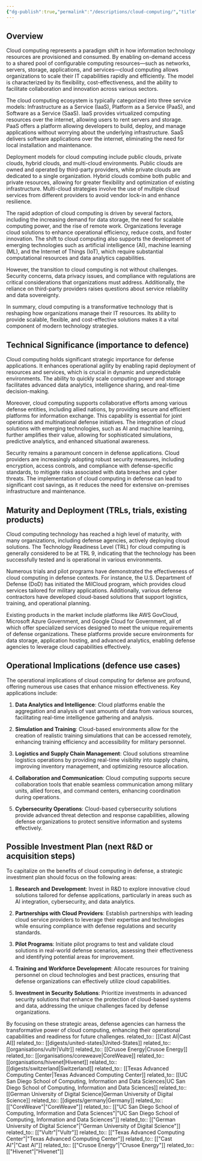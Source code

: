 ```yaml
---
{"dg-publish":true,"permalink":"/descriptions/cloud-computing/","title":"cloud computing"}
---
```


## Overview
Cloud computing represents a paradigm shift in how information technology resources are provisioned and consumed. By enabling on-demand access to a shared pool of configurable computing resources—such as networks, servers, storage, applications, and services—cloud computing allows organizations to scale their IT capabilities rapidly and efficiently. The model is characterized by its flexibility, cost-effectiveness, and the ability to facilitate collaboration and innovation across various sectors.

The cloud computing ecosystem is typically categorized into three service models: Infrastructure as a Service (IaaS), Platform as a Service (PaaS), and Software as a Service (SaaS). IaaS provides virtualized computing resources over the internet, allowing users to rent servers and storage. PaaS offers a platform allowing developers to build, deploy, and manage applications without worrying about the underlying infrastructure. SaaS delivers software applications over the internet, eliminating the need for local installation and maintenance.

Deployment models for cloud computing include public clouds, private clouds, hybrid clouds, and multi-cloud environments. Public clouds are owned and operated by third-party providers, while private clouds are dedicated to a single organization. Hybrid clouds combine both public and private resources, allowing for greater flexibility and optimization of existing infrastructure. Multi-cloud strategies involve the use of multiple cloud services from different providers to avoid vendor lock-in and enhance resilience.

The rapid adoption of cloud computing is driven by several factors, including the increasing demand for data storage, the need for scalable computing power, and the rise of remote work. Organizations leverage cloud solutions to enhance operational efficiency, reduce costs, and foster innovation. The shift to cloud computing also supports the development of emerging technologies such as artificial intelligence (AI), machine learning (ML), and the Internet of Things (IoT), which require substantial computational resources and data analytics capabilities.

However, the transition to cloud computing is not without challenges. Security concerns, data privacy issues, and compliance with regulations are critical considerations that organizations must address. Additionally, the reliance on third-party providers raises questions about service reliability and data sovereignty.

In summary, cloud computing is a transformative technology that is reshaping how organizations manage their IT resources. Its ability to provide scalable, flexible, and cost-effective solutions makes it a vital component of modern technology strategies.

## Technical Significance (importance to defence)
Cloud computing holds significant strategic importance for defense applications. It enhances operational agility by enabling rapid deployment of resources and services, which is crucial in dynamic and unpredictable environments. The ability to quickly scale computing power and storage facilitates advanced data analytics, intelligence sharing, and real-time decision-making.

Moreover, cloud computing supports collaborative efforts among various defense entities, including allied nations, by providing secure and efficient platforms for information exchange. This capability is essential for joint operations and multinational defense initiatives. The integration of cloud solutions with emerging technologies, such as AI and machine learning, further amplifies their value, allowing for sophisticated simulations, predictive analytics, and enhanced situational awareness.

Security remains a paramount concern in defense applications. Cloud providers are increasingly adopting robust security measures, including encryption, access controls, and compliance with defense-specific standards, to mitigate risks associated with data breaches and cyber threats. The implementation of cloud computing in defense can lead to significant cost savings, as it reduces the need for extensive on-premises infrastructure and maintenance.

## Maturity and Deployment (TRLs, trials, existing products)
Cloud computing technology has reached a high level of maturity, with many organizations, including defense agencies, actively deploying cloud solutions. The Technology Readiness Level (TRL) for cloud computing is generally considered to be at TRL 9, indicating that the technology has been successfully tested and is operational in various environments.

Numerous trials and pilot programs have demonstrated the effectiveness of cloud computing in defense contexts. For instance, the U.S. Department of Defense (DoD) has initiated the MilCloud program, which provides cloud services tailored for military applications. Additionally, various defense contractors have developed cloud-based solutions that support logistics, training, and operational planning.

Existing products in the market include platforms like AWS GovCloud, Microsoft Azure Government, and Google Cloud for Government, all of which offer specialized services designed to meet the unique requirements of defense organizations. These platforms provide secure environments for data storage, application hosting, and advanced analytics, enabling defense agencies to leverage cloud capabilities effectively.

## Operational Implications (defence use cases)
The operational implications of cloud computing for defense are profound, offering numerous use cases that enhance mission effectiveness. Key applications include:

1. **Data Analytics and Intelligence**: Cloud platforms enable the aggregation and analysis of vast amounts of data from various sources, facilitating real-time intelligence gathering and analysis.

2. **Simulation and Training**: Cloud-based environments allow for the creation of realistic training simulations that can be accessed remotely, enhancing training efficiency and accessibility for military personnel.

3. **Logistics and Supply Chain Management**: Cloud solutions streamline logistics operations by providing real-time visibility into supply chains, improving inventory management, and optimizing resource allocation.

4. **Collaboration and Communication**: Cloud computing supports secure collaboration tools that enable seamless communication among military units, allied forces, and command centers, enhancing coordination during operations.

5. **Cybersecurity Operations**: Cloud-based cybersecurity solutions provide advanced threat detection and response capabilities, allowing defense organizations to protect sensitive information and systems effectively.

## Possible Investment Plan (next R&D or acquisition steps)
To capitalize on the benefits of cloud computing in defense, a strategic investment plan should focus on the following areas:

1. **Research and Development**: Invest in R&D to explore innovative cloud solutions tailored for defense applications, particularly in areas such as AI integration, cybersecurity, and data analytics.

2. **Partnerships with Cloud Providers**: Establish partnerships with leading cloud service providers to leverage their expertise and technologies while ensuring compliance with defense regulations and security standards.

3. **Pilot Programs**: Initiate pilot programs to test and validate cloud solutions in real-world defense scenarios, assessing their effectiveness and identifying potential areas for improvement.

4. **Training and Workforce Development**: Allocate resources for training personnel on cloud technologies and best practices, ensuring that defense organizations can effectively utilize cloud capabilities.

5. **Investment in Security Solutions**: Prioritize investments in advanced security solutions that enhance the protection of cloud-based systems and data, addressing the unique challenges faced by defense organizations.

By focusing on these strategic areas, defense agencies can harness the transformative power of cloud computing, enhancing their operational capabilities and readiness for future challenges.
related_to:: [[Cast AI\|Cast AI]]
related_to:: [[digests/united-states\|United-States]]
related_to:: [[organisations/vultr\|Vultr]]
related_to:: [[Crusoe Energy\|Crusoe Energy]]
related_to:: [[organisations/coreweave\|CoreWeave]]
related_to:: [[organisations/hivenet\|Hivenet]]
related_to:: [[digests/switzerland\|Switzerland]]
related_to:: [[Texas Advanced Computing Center\|Texas Advanced Computing Center]]
related_to:: [[UC San Diego School of Computing, Information and Data Sciences\|UC San Diego School of Computing, Information and Data Sciences]]
related_to:: [[German University of Digital Science\|German University of Digital Science]]
related_to:: [[digests/germany\|Germany]]
related_to:: [["CoreWeave"\|"CoreWeave"]]
related_to:: [["UC San Diego School of Computing, Information and Data Sciences"\|"UC San Diego School of Computing, Information and Data Sciences"]]
related_to:: [["German University of Digital Science"\|"German University of Digital Science"]]
related_to:: [["Vultr"\|"Vultr"]]
related_to:: [["Texas Advanced Computing Center"\|"Texas Advanced Computing Center"]]
related_to:: [["Cast AI"\|"Cast AI"]]
related_to:: [["Crusoe Energy"\|"Crusoe Energy"]]
related_to:: [["Hivenet"\|"Hivenet"]]
